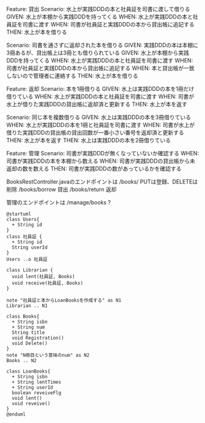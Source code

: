 Feature: 貸出
Scenario: 水上が実践DDDの本と社員証を司書に渡して借りる
GIVEN: 水上が本棚から実践DDDを持ってくる
WHEN: 水上が実践DDDの本と社員証を司書に渡す
WHEN: 司書が社員証と実践DDDの本から貸出帳に追記する
THEN: 水上が本を借りる

Scenario: 司書を通さずに返却された本を借りる
GIVEN: 実践DDDの本は本棚に3冊あるが、貸出帳上は3冊とも借りられている
GIVEN: 水上が本棚から実践DDDを持ってくる
WHEN: 水上が実践DDDの本と社員証を司書に渡す
WHEN: 司書が社員証と実践DDDの本から貸出帳に追記する
WHEN: 本と貸出帳が一致しないので管理者に連絡する
THEN: 水上が本を借りる


Feature: 返却
Scenario: 本を1冊借りる
GIVEN: 水上は実践DDDの本を1冊だけ借りている
WHEN: 水上が実践DDDの本と社員証を司書に渡す
WHEN: 司書が水上が借りた実践DDDの貸出帳に返却済と更新する
THEN: 水上が本を返す

Scenario: 同じ本を複数借りる
GIVEN: 水上は実践DDDの本を3冊借りている
WHEN: 水上が実践DDDの本を1冊と社員証を司書に渡す
WHEN: 司書が水上が借りた実践DDDの貸出帳の貸出回数が一番小さい番号を返却済と更新する
THEN: 水上が本を返す
THEN: 水上は実践DDDの本を2冊借りている


Feature: 管理
Scenario: 司書が実践DDDが無くなっていないか確認する
WHEN: 司書が実践DDDの本を本棚から数える
WHEN: 司書が実践DDDの貸出帳から未返却の数を数える
THEN: 司書が実践DDDの数があっているかを確認する



BooksRestController.javaのエンドポイントは
/books/ PUTは登録、DELETEは削除
/books/borrow 貸出
/books/return 返却 

管理のエンドポイントは
/manage/books
?

```puml
@startuml
class Users{
  + String id
}
class 社員証 {
  + String id
  String userId
}
Users ..o 社員証

class Librarian {
  void lent(社員証, Books)
  void receive(社員証, Books)
}

note "社員証と本からLoanBooksを作成する" as N1
Librarian .. N1

class Books{
  + String isbn
  + String num
  String title
  void Registration()
  void Delete()
}
note "N冊目という意味のnum" as N2
Books .. N2

class LoanBooks{
  + String isbn
  + String lentTimes
  + String userId
  boolean reveiveFlg
  void lent()
  void reveive()
}
@enduml
```

